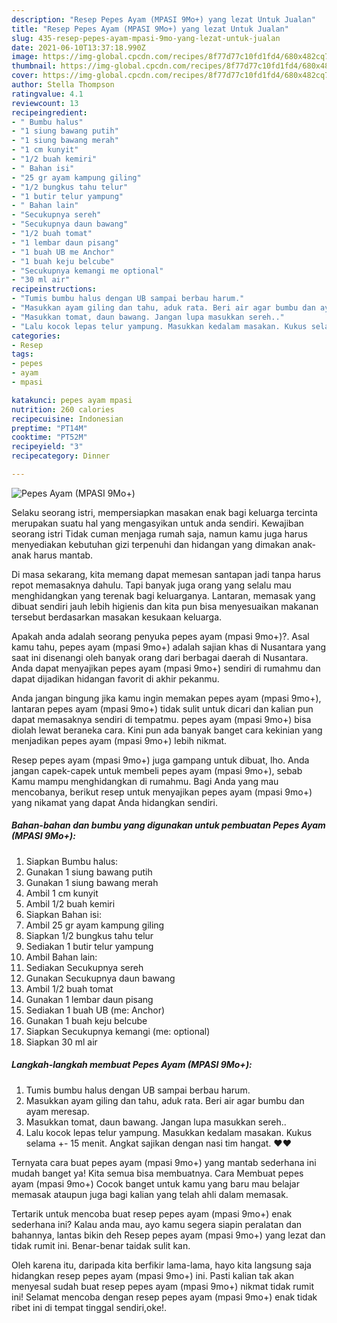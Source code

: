 ```yaml
---
description: "Resep Pepes Ayam (MPASI 9Mo+) yang lezat Untuk Jualan"
title: "Resep Pepes Ayam (MPASI 9Mo+) yang lezat Untuk Jualan"
slug: 435-resep-pepes-ayam-mpasi-9mo-yang-lezat-untuk-jualan
date: 2021-06-10T13:37:18.990Z
image: https://img-global.cpcdn.com/recipes/8f77d77c10fd1fd4/680x482cq70/pepes-ayam-mpasi-9mo-foto-resep-utama.jpg
thumbnail: https://img-global.cpcdn.com/recipes/8f77d77c10fd1fd4/680x482cq70/pepes-ayam-mpasi-9mo-foto-resep-utama.jpg
cover: https://img-global.cpcdn.com/recipes/8f77d77c10fd1fd4/680x482cq70/pepes-ayam-mpasi-9mo-foto-resep-utama.jpg
author: Stella Thompson
ratingvalue: 4.1
reviewcount: 13
recipeingredient:
- " Bumbu halus"
- "1 siung bawang putih"
- "1 siung bawang merah"
- "1 cm kunyit"
- "1/2 buah kemiri"
- " Bahan isi"
- "25 gr ayam kampung giling"
- "1/2 bungkus tahu telur"
- "1 butir telur yampung"
- " Bahan lain"
- "Secukupnya sereh"
- "Secukupnya daun bawang"
- "1/2 buah tomat"
- "1 lembar daun pisang"
- "1 buah UB me Anchor"
- "1 buah keju belcube"
- "Secukupnya kemangi me optional"
- "30 ml air"
recipeinstructions:
- "Tumis bumbu halus dengan UB sampai berbau harum."
- "Masukkan ayam giling dan tahu, aduk rata. Beri air agar bumbu dan ayam meresap."
- "Masukkan tomat, daun bawang. Jangan lupa masukkan sereh.."
- "Lalu kocok lepas telur yampung. Masukkan kedalam masakan. Kukus selama +- 15 menit. Angkat sajikan dengan nasi tim hangat. ❤️❤️"
categories:
- Resep
tags:
- pepes
- ayam
- mpasi

katakunci: pepes ayam mpasi 
nutrition: 260 calories
recipecuisine: Indonesian
preptime: "PT14M"
cooktime: "PT52M"
recipeyield: "3"
recipecategory: Dinner

---
```



![Pepes Ayam (MPASI 9Mo+)](https://img-global.cpcdn.com/recipes/8f77d77c10fd1fd4/680x482cq70/pepes-ayam-mpasi-9mo-foto-resep-utama.jpg)

Selaku seorang istri, mempersiapkan masakan enak bagi keluarga tercinta merupakan suatu hal yang mengasyikan untuk anda sendiri. Kewajiban seorang istri Tidak cuman menjaga rumah saja, namun kamu juga harus menyediakan kebutuhan gizi terpenuhi dan hidangan yang dimakan anak-anak harus mantab.

Di masa  sekarang, kita memang dapat memesan santapan jadi tanpa harus repot memasaknya dahulu. Tapi banyak juga orang yang selalu mau menghidangkan yang terenak bagi keluarganya. Lantaran, memasak yang dibuat sendiri jauh lebih higienis dan kita pun bisa menyesuaikan makanan tersebut berdasarkan masakan kesukaan keluarga. 



Apakah anda adalah seorang penyuka pepes ayam (mpasi 9mo+)?. Asal kamu tahu, pepes ayam (mpasi 9mo+) adalah sajian khas di Nusantara yang saat ini disenangi oleh banyak orang dari berbagai daerah di Nusantara. Anda dapat menyajikan pepes ayam (mpasi 9mo+) sendiri di rumahmu dan dapat dijadikan hidangan favorit di akhir pekanmu.

Anda jangan bingung jika kamu ingin memakan pepes ayam (mpasi 9mo+), lantaran pepes ayam (mpasi 9mo+) tidak sulit untuk dicari dan kalian pun dapat memasaknya sendiri di tempatmu. pepes ayam (mpasi 9mo+) bisa diolah lewat beraneka cara. Kini pun ada banyak banget cara kekinian yang menjadikan pepes ayam (mpasi 9mo+) lebih nikmat.

Resep pepes ayam (mpasi 9mo+) juga gampang untuk dibuat, lho. Anda jangan capek-capek untuk membeli pepes ayam (mpasi 9mo+), sebab Kamu mampu menghidangkan di rumahmu. Bagi Anda yang mau mencobanya, berikut resep untuk menyajikan pepes ayam (mpasi 9mo+) yang nikamat yang dapat Anda hidangkan sendiri.

<!--inarticleads1-->

##### Bahan-bahan dan bumbu yang digunakan untuk pembuatan Pepes Ayam (MPASI 9Mo+):

1. Siapkan  Bumbu halus:
1. Gunakan 1 siung bawang putih
1. Gunakan 1 siung bawang merah
1. Ambil 1 cm kunyit
1. Ambil 1/2 buah kemiri
1. Siapkan  Bahan isi:
1. Ambil 25 gr ayam kampung giling
1. Siapkan 1/2 bungkus tahu telur
1. Sediakan 1 butir telur yampung
1. Ambil  Bahan lain:
1. Sediakan Secukupnya sereh
1. Gunakan Secukupnya daun bawang
1. Ambil 1/2 buah tomat
1. Gunakan 1 lembar daun pisang
1. Sediakan 1 buah UB (me: Anchor)
1. Gunakan 1 buah keju belcube
1. Siapkan Secukupnya kemangi (me: optional)
1. Siapkan 30 ml air




<!--inarticleads2-->

##### Langkah-langkah membuat Pepes Ayam (MPASI 9Mo+):

1. Tumis bumbu halus dengan UB sampai berbau harum.
1. Masukkan ayam giling dan tahu, aduk rata. Beri air agar bumbu dan ayam meresap.
1. Masukkan tomat, daun bawang. Jangan lupa masukkan sereh..
1. Lalu kocok lepas telur yampung. Masukkan kedalam masakan. Kukus selama +- 15 menit. Angkat sajikan dengan nasi tim hangat. ❤️❤️




Ternyata cara buat pepes ayam (mpasi 9mo+) yang mantab sederhana ini mudah banget ya! Kita semua bisa membuatnya. Cara Membuat pepes ayam (mpasi 9mo+) Cocok banget untuk kamu yang baru mau belajar memasak ataupun juga bagi kalian yang telah ahli dalam memasak.

Tertarik untuk mencoba buat resep pepes ayam (mpasi 9mo+) enak sederhana ini? Kalau anda mau, ayo kamu segera siapin peralatan dan bahannya, lantas bikin deh Resep pepes ayam (mpasi 9mo+) yang lezat dan tidak rumit ini. Benar-benar taidak sulit kan. 

Oleh karena itu, daripada kita berfikir lama-lama, hayo kita langsung saja hidangkan resep pepes ayam (mpasi 9mo+) ini. Pasti kalian tak akan menyesal sudah buat resep pepes ayam (mpasi 9mo+) nikmat tidak rumit ini! Selamat mencoba dengan resep pepes ayam (mpasi 9mo+) enak tidak ribet ini di tempat tinggal sendiri,oke!.

